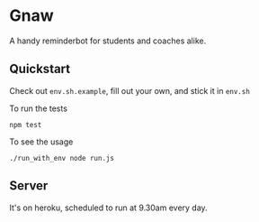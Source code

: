 # Gnaw

A handy reminderbot for students and coaches alike.

## Quickstart

Check out `env.sh.example`, fill out your own, and stick it in `env.sh`

To run the tests

```
npm test
```

To see the usage

```
./run_with_env node run.js
```

## Server

It's on heroku, scheduled to run at 9.30am every day.
